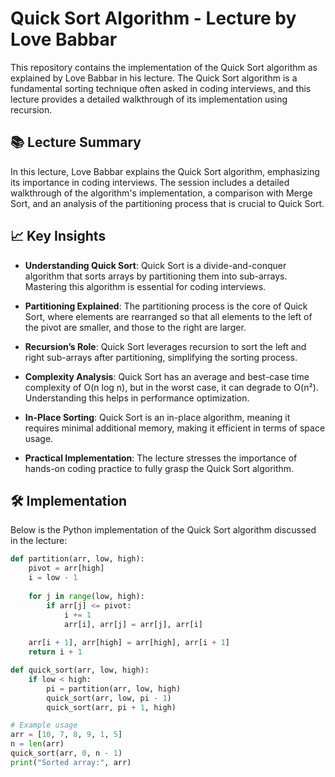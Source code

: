 # Quick Sort Algorithm - Lecture by Love Babbar

This repository contains the implementation of the Quick Sort algorithm as explained by Love Babbar in his lecture. The Quick Sort algorithm is a fundamental sorting technique often asked in coding interviews, and this lecture provides a detailed walkthrough of its implementation using recursion.

## 📚 Lecture Summary

In this lecture, Love Babbar explains the Quick Sort algorithm, emphasizing its importance in coding interviews. The session includes a detailed walkthrough of the algorithm's implementation, a comparison with Merge Sort, and an analysis of the partitioning process that is crucial to Quick Sort.

## 📈 Key Insights

- **Understanding Quick Sort**: Quick Sort is a divide-and-conquer algorithm that sorts arrays by partitioning them into sub-arrays. Mastering this algorithm is essential for coding interviews.
  
- **Partitioning Explained**: The partitioning process is the core of Quick Sort, where elements are rearranged so that all elements to the left of the pivot are smaller, and those to the right are larger.

- **Recursion’s Role**: Quick Sort leverages recursion to sort the left and right sub-arrays after partitioning, simplifying the sorting process.

- **Complexity Analysis**: Quick Sort has an average and best-case time complexity of O(n log n), but in the worst case, it can degrade to O(n²). Understanding this helps in performance optimization.

- **In-Place Sorting**: Quick Sort is an in-place algorithm, meaning it requires minimal additional memory, making it efficient in terms of space usage.

- **Practical Implementation**: The lecture stresses the importance of hands-on coding practice to fully grasp the Quick Sort algorithm.

## 🛠️ Implementation

Below is the Python implementation of the Quick Sort algorithm discussed in the lecture:

```python
def partition(arr, low, high):
    pivot = arr[high]
    i = low - 1
    
    for j in range(low, high):
        if arr[j] <= pivot:
            i += 1
            arr[i], arr[j] = arr[j], arr[i]
    
    arr[i + 1], arr[high] = arr[high], arr[i + 1]
    return i + 1

def quick_sort(arr, low, high):
    if low < high:
        pi = partition(arr, low, high)
        quick_sort(arr, low, pi - 1)
        quick_sort(arr, pi + 1, high)

# Example usage
arr = [10, 7, 8, 9, 1, 5]
n = len(arr)
quick_sort(arr, 0, n - 1)
print("Sorted array:", arr)
